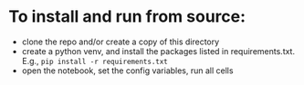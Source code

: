 # To install and run from source:

* clone the repo and/or create a copy of this directory
* create a python venv, and install the packages listed in requirements.txt. E.g., `pip install -r requirements.txt`
* open the notebook, set the config variables, run all cells
